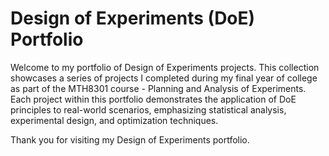 # Design of Experiments (DoE) Portfolio

Welcome to my portfolio of Design of Experiments projects. This collection showcases a series of projects I completed during my final year of college as part of the MTH8301 course - Planning and Analysis of Experiments. Each project within this portfolio demonstrates the application of DoE principles to real-world scenarios, emphasizing statistical analysis, experimental design, and optimization techniques.

Thank you for visiting my Design of Experiments portfolio.
